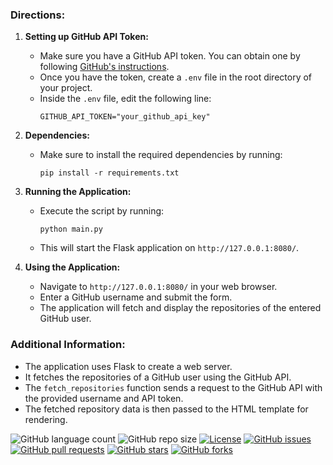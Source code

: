 ### Directions:

1. **Setting up GitHub API Token:**
   - Make sure you have a GitHub API token. You can obtain one by following [GitHub's instructions](https://docs.github.com/en/authentication/keeping-your-account-and-data-secure/creating-a-personal-access-token).
   - Once you have the token, create a `.env` file in the root directory of your project.
   - Inside the `.env` file, edit the following line:
     ```
     GITHUB_API_TOKEN="your_github_api_key"
     ```

2. **Dependencies:**
   - Make sure to install the required dependencies by running:
     ```
     pip install -r requirements.txt
     ```

3. **Running the Application:**
   - Execute the script by running:
     ```
     python main.py
     ```
   - This will start the Flask application on `http://127.0.0.1:8080/`.

4. **Using the Application:**
   - Navigate to `http://127.0.0.1:8080/` in your web browser.
   - Enter a GitHub username and submit the form.
   - The application will fetch and display the repositories of the entered GitHub user.

### Additional Information:

- The application uses Flask to create a web server.
- It fetches the repositories of a GitHub user using the GitHub API.
- The `fetch_repositories` function sends a request to the GitHub API with the provided username and API token.
- The fetched repository data is then passed to the HTML template for rendering.

![GitHub language count](https://img.shields.io/github/languages/count/barandev/List-Repositories-using-GitHub-API-Template)
![GitHub repo size](https://img.shields.io/github/repo-size/barandev/List-Repositories-using-GitHub-API-Template)
[![License](https://img.shields.io/github/license/barandev/List-Repositories-using-GitHub-API-Template)](https://github.com/barandev/List-Repositories-using-GitHub-API-Template/blob/main/LICENSE)
[![GitHub issues](https://img.shields.io/github/issues/barandev/List-Repositories-using-GitHub-API-Template)](https://github.com/barandev/List-Repositories-using-GitHub-API-Template/issues)
[![GitHub pull requests](https://img.shields.io/github/issues-pr/barandev/List-Repositories-using-GitHub-API-Template)](https://github.com/barandev/List-Repositories-using-GitHub-API-Template/pulls)
[![GitHub stars](https://img.shields.io/github/stars/barandev/List-Repositories-using-GitHub-API-Template)](https://github.com/barandev/List-Repositories-using-GitHub-API-Template/stargazers)
[![GitHub forks](https://img.shields.io/github/forks/barandev/List-Repositories-using-GitHub-API-Template)](https://github.com/barandev/List-Repositories-using-GitHub-API-Template/network)